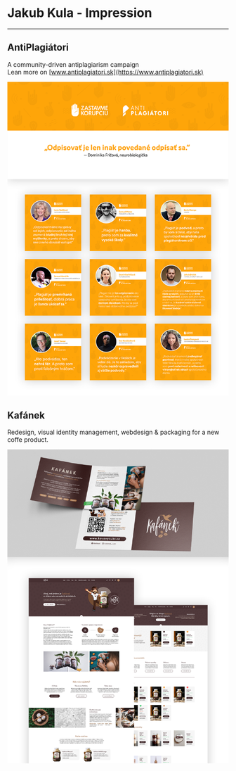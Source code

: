 # Jakub Kula - Impression

---

## AntiPlagiátori

A community-driven antiplagiarism campaign <br>
Lean more on [www.antiplagiatori.sk](https://www.antiplagiatori.sk)

<img src="img/project_ap.png" alt="-" width="800">

## Kafánek

Redesign, visual identity management, webdesign & packaging for a new coffe product.

<img src="img/project_kaf.png" alt="-" width="800">

